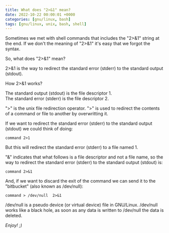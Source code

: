 ```yaml
---
title: What does "2>&1" mean?
date: 2022-10-22 00:00:01 +0000
categories: [gnu/linux, bash]
tags: [gnu/linux, unix, bash, shell] 
---
```


Sometimes we met with shell commands that includes the "2>&1" string at the end.
If we don't the meaning of "2>&1" it's easy that we forgot the syntax.

So, what does "2>&1" mean?

2>&1 is the way to redirect the standard error (stderr) to the standard output (stdout).

How 2>&1 works?

The standard output (stdout) is the file descriptor 1.  
The standard error (stderr) is the file descriptor 2.

">" is the unix file redirection operator. 
">" is used to redirect the contents of a command or file to another by overwritting it.

If we want to redirect the standard error (stderr) to the standard output (stdout) we could think of doing:

```shell
command 2>1
```

But this will redirect the standard error (stderr) to a file named 1.

"&" indicates that what follows is a file descriptor and not a file name, so the way to redirect the standard error (stderr) to the standard output (stdout) is:

```shell
command 2>&1
```

And, if we want to discard the exit of the command we can send it to the "bitbucket" (also known as /dev/null):

```shell
command > /dev/null  2>&1
```

/dev/null is a pseudo device (or virtual device) file in GNU/Linux. 
/dev/null works like a black hole, as soon as any data is written to /dev/null the data is deleted.

_Enjoy! ;)_
